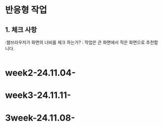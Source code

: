 # 반응형 작업

## 1. 체크 사항

:웹브라우저가 화면의 너비를 체크 하는가?
: 작업은 큰 화면에서 작은 화면으로 추천합니다.

```html

```

# week2-24.11.04-

# week3-24.11.11-
# 3week-24.11.08-

